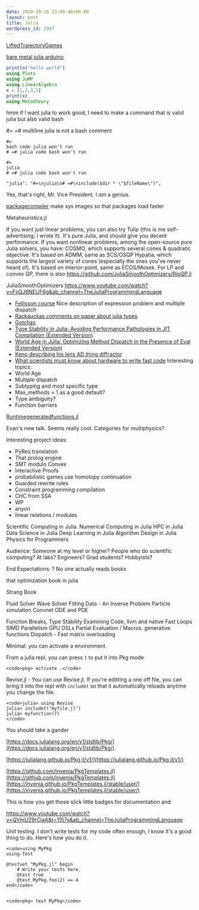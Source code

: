 ```yaml
---
date: 2020-10-16 23:49:48+00:00
layout: post
title: Julia
wordpress_id: 2987
---
```


[LiftedTrajectoryGames](https://github.com/lassepe/LiftedTrajectoryGames.jl)

[bare metal julia arduino](https://news.ycombinator.com/item?id=31481895)

```julia
println("hello world")
using Plots
using JuMP
using LinearAlgebra
x = [1,2,3,5]
print(x)
using Metatheory
```

hmm if I want julia to work good, I need to make a command that is valid julia but also valid bash

#= =# multiline julia is not a bash comment

```
#= 
bash code julia won't run
# =# julia code bash won't run
```

```
#= 
julia
# =# julia code bash won't run
```

```
"julia": "#=\njulia\n# =#\ninclude($dir * \"$fileName\")",
```

Yes, that's right, Mr. Vice President. I _am_ a genius.

[packagecompiler](https://julialang.github.io/PackageCompiler.jl/dev/index.html) make sys images so that packages load faster

Metaheuristics.jl

If you want just linear problems, you can also try Tulip (this is me self-advertising; I wrote it). It's pure Julia, and should give you decent performance.
If you want nonlinear problems, among the open-source pure Julia solvers, you have:
COSMO, which supports several cones & quadratic objective. It's based on ADMM, same as SCS/OSQP
Hypatia, which supports the largest variety of cones (especially the ones you've never heard of). It's based on interior-point, same as ECOS/Mosek.
For LP and convex QP, there is also https://github.com/JuliaSmoothOptimizers/RipQP.jl

JuliaSmoothOptimizers https://www.youtube.com/watch?v=FsQJ6NEUF6g&ab_channel=TheJuliaProgrammingLanguage

- [Fellisson course](https://felleisen.org/matthias/4400-s20/lecture15.html) Nice description of expression problem and multiple dispatch
- [Rackauckas comments on paper about julia types](https://twitter.com/ChrisRackauckas/status/1468610935673831430?s=20)
- [Gotchas](https://www.stochasticlifestyle.com/7-julia-gotchas-handle/)
- [Type Stability in Julia: Avoiding Performance Pathologies in JIT Compilation (Extended Version)](https://arxiv.org/abs/2109.01950)
- [World Age in Julia: Optimizing Method Dispatch in the Presence of Eval (Extended Version)](https://arxiv.org/abs/2010.07516)
- [Keno describing his lens AD thing diffractor](https://twitter.com/KenoFischer/status/1465925184578363392?s=20)
- [What scientists must know about hardware to write fast code](https://viralinstruction.com/posts/hardware/)
Interesting topics:
- World Age
- Multiple dispatch
- Subtyping and most specific type
- Max_methods = 1 as a good default?
- Type ambiguity?
- Function barriers

[Runtimegeneratedfunctions.jl](https://github.com/SciML/RuntimeGeneratedFunctions.jl)

Evan's new talk. Seems really cool. Categories for multiphysics?


Interesting project ideas:
- PyRes translation
- That prolog engine
- SMT modulo Convex
- Interactive Proofs
- probabilistic games use homotopy continuation
- Guarded rewrite rules
- Constraint programming compilation
- CHC from SSA
- WP
- anyon
- linear relations / modules



Scientific Computing in Julia. Numerical Computing in Julia
HPC in Julia
Data Science in Julia
Deep Learning in Julia
Algorithm Design in Julia
Physics for Programmers



Audience: 
Someone at my level or higher?
People who do scientific computing? At labs?
Engineers?
Grad students?
Hobbyists?

End Expectations:
? No one actually reads books



that optimization book in julia

Strang Book


Fluid Solver
Wave Solver
Fitting Data -
An Inverse Problem
Particle simulation
Convnet
ODE and PDE



Function Breaks, Type Stability
Examining Code, llvm and native
Fast Loops SIMD
Parallelism
GPU
DSLs
Partial Evaluation / Macros. generative functions
Dispatch - Fast matrix overloading




Minimal: you can activate a environment. 

From a julia repl, you can press `]` to put it into Pkg mode

    
    <code>pkg> activate .</code>

Revise.jl - You can use Revise.jl. If you're editting a one off file, you can bring it into the repl with `includet` so that it automatically reloads anytime you change the file.

    
    <code>julia> using Revise
    julia> includet("myfile.jl")
    julia> myfunction(7)
    </code>

You should take a gander

[https://docs.julialang.org/en/v1/stdlib/Pkg/](https://docs.julialang.org/en/v1/stdlib/Pkg/)

[https://julialang.github.io/Pkg.jl/v1/](https://julialang.github.io/Pkg.jl/v1/)

[https://github.com/invenia/PkgTemplates.jl](https://github.com/invenia/PkgTemplates.jl) [https://invenia.github.io/PkgTemplates.jl/stable/user/](https://invenia.github.io/PkgTemplates.jl/stable/user/)

This is how you get those slick little badges for documentation and  

https://www.youtube.com/watch?v=QVmU29rCjaA&t=1157s&ab_channel=TheJuliaProgrammingLanguage

Unit testing. I don't write tests for my code often enough, I know it's a good thing to do. Here's how you do it.

    
    <code>using MyPkg
    using Test
    
    @testset "MyPkg.jl" begin
        # Write your tests here.
        @test true
        @test MyPkg.foo(2) == 4
    end</code>

    
    <code>pkg> test MyPkg</code>

